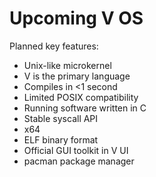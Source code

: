 # Upcoming V OS

Planned key features:

- Unix-like microkernel
- V is the primary language
- Compiles in <1 second
- Limited POSIX compatibility
- Running software written in C
- Stable syscall API
- x64
- ELF binary format
- Official GUI toolkit in V UI
- pacman package manager

